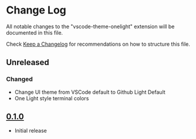 # Change Log

All notable changes to the "vscode-theme-onelight" extension will be documented in this file.

Check [Keep a Changelog](http://keepachangelog.com/) for recommendations on how to structure this file.

## Unreleased

### Changed

- Change UI theme from VSCode default to Github Light Default
- One Light style terminal colors

## [0.1.0]

- Initial release

[Unreleased]: https://github.com/laggardkernel/vscode-theme-onelight/compare/v0.1.0..master
[0.1.0]: https://github.com/laggardkernel/vscode-theme-onelight/releases/tag/v0.1.0
